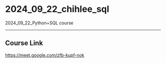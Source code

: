 # 2024_09_22_chihlee_sql
2024_09_22_Python+SQL course

----

## Course Link
https://meet.google.com/zfb-kupf-nok
